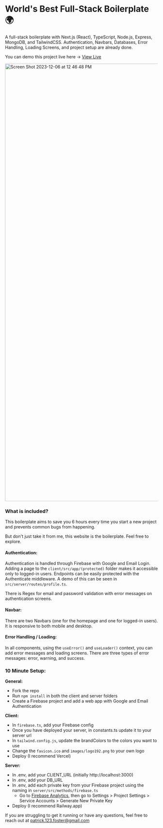 # World's Best Full-Stack Boilerplate 🌍

A full-stack boilerplate with Next.js (React), TypeScript, Node.js, Express, MongoDB, and TailwindCSS. Authentication, Navbars, Databases, Error Handling, Loading Screens, and project setup are already done.

You can demo this project live here -> [View Live](https://worlds-best-boilerplate.vercel.app/)

<img width="1440" alt="Screen Shot 2023-12-06 at 12 46 48 PM" src="https://github.com/paaatrrrick/Boilerplate/assets/88113528/d4bf3583-9e51-4f65-ada7-baebd19bc9dc">

### What is included?

This boilerplate aims to save you 6 hours every time you start a new project and prevents common bugs from happening.

But don't just take it from me, this website is the boilerplate. Feel free to explore.

#### Authentication:

Authentication is handled through Firebase with Google and Email Login. Adding a page to the `client/src/app/(protected)` folder makes it accessible only to logged-in users. Endpoints can be easily protected with the Authenticate middleware. A demo of this can be seen in `src/server/routes/profile.ts`.

There is Regex for email and password validation with error messages on authentication screens.

#### Navbar:

There are two Navbars (one for the homepage and one for logged-in users). It is responsive to both mobile and desktop.

#### Error Handling / Loading:

In all components, using the `useError()` and `useLoader()` context, you can add error messages and loading screens. There are three types of error messages: error, warning, and success.

### 10 Minute Setup:

**General:**
- Fork the repo
- Run `npm install` in both the client and server folders
- Create a Firebase project and add a web app with Google and Email Authentication

**Client:**
- In `firebase.ts`, add your Firebase config
- Once you have deployed your server, in constants.ts update it to your server url
- In `tailwind.config.js`, update the brandColors to the colors you want to use
- Change the `favicon.ico` and `images/logo192.png` to your own logo
- Deploy (I recommend Vercel)

**Server:**
- In .env, add your CLIENT_URL (initially http://localhost:3000)
- In .env, add your DB_URL
- In .env, add each private key from your Firebase project using the naming in `server/src/methods/firebase.ts`
  - Go to [Firebase Analytics](https://console.firebase.google.com/u/0/project), then go to Settings > Project Settings > Service Accounts > Generate New Private Key
- Deploy (I recommend Railway.app)

If you are struggling to get it running or have any questions, feel free to reach out at patrick.123.foster@gmail.com
